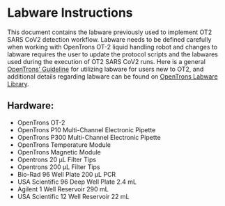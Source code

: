 # Labware Instructions
This document contains the labware  previously used to implement OT2 SARS CoV2 detection workflow. Labware needs to be defined carefully when working with OpenTrons OT-2 liquid handling robot and changes to labware requires the user to update the protocol scripts and the labwares used during the execution of OT2 SARS CoV2 runs. Here is a general [OpenTrons’ Guideline](https://support.opentrons.com/en/articles/3137426-what-labware-can-i-use-with-the-ot-2) for utilizing labware for users new to OT2, and additional details regarding labware can be found on [OpenTrons Labware Library](https://labware.opentrons.com/).

## Hardware:
- OpenTrons OT-2
- OpenTrons P10 Multi-Channel Electronic Pipette
- OpenTrons P300 Multi-Channel Electronic Pipette
- OpenTrons Temperature Module
- OpenTrons Magnetic Module
- Opentrons 20 µL Filter Tips
- Opentrons 200 µL Filter Tips
- Bio-Rad 96 Well Plate 200 µL PCR
- USA Scientific 96 Deep Well Plate 2.4 mL
- Agilent 1 Well Reservoir 290 mL
- USA Scientific 12 Well Reservoir 22 mL
